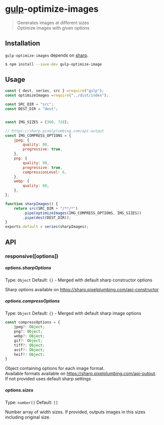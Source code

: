 # [gulp](http://gulpjs.com)-optimize-images 

> Generates images at different sizes <br>
> Optimize images with given options

## Installation

`gulp-optimize-images` depends on [sharp](https://github.com/lovell/sharp).



```sh
$ npm install --save-dev gulp-optimize-image
```

## Usage

```js
const { dest, series, src } =require("gulp");
const optimizeImages =require("../dist/index");

const SRC_DIR = "src";
const DEST_DIR = "dest";


const IMG_SIZES = [360, 720];

// https://sharp.pixelplumbing.com/api-output
const IMG_COMPRESS_OPTIONS = {
    jpeg: {
        quality: 80,
        progressive: true,
    },
    png: {
        quality: 90,
        progressive: true,
        compressionLevel: 6,
    },
    webp: {
        quality: 80,
    },
};

function sharpImages() {
    return src(SRC_DIR + "/**/*")
        .pipe(optimizeImages(IMG_COMPRESS_OPTIONS, IMG_SIZES))
        .pipe(dest(DEST_DIR));
}
exports.default = series(sharpImages);

```

## API

### responsive([options])

##### options.sharpOptions
Type: `Object`
Default: `{}` - Merged with default sharp constructor options

Sharp options available on https://sharp.pixelplumbing.com/api-constructor 
##### options.compressOptions

Type: `Object` 
Default: `{}` - Merged with default sharp image options
```ts
const compressOptions = {
	jpeg?: Object;
	png?: Object;
	webp?: Object;
	gif?: Object;
	tiff?: Object;
	avif?: Object;
	heif?: Object;
}
```
Object containing options for each image format. <br>
Available formats available on https://sharp.pixelplumbing.com/api-output. <br>
If not provided uses default sharp settings

##### options.sizes
Type: `number[]` 
Default: `[]`

Number array of width sizes. If provided, outputs images in this sizes including original size.



